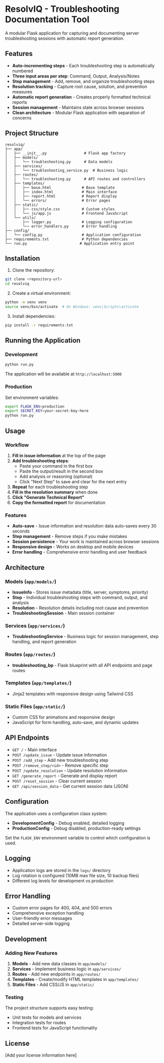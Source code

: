 # ResolvIQ - Troubleshooting Documentation Tool

A modular Flask application for capturing and documenting server troubleshooting sessions with automatic report generation.

## Features

- **Auto-incrementing steps** - Each troubleshooting step is automatically numbered
- **Three input areas per step**: Command, Output, Analysis/Notes
- **Step management** - Add, remove, and organize troubleshooting steps
- **Resolution tracking** - Capture root cause, solution, and prevention measures
- **Automatic report generation** - Creates properly formatted technical reports
- **Session management** - Maintains state across browser sessions
- **Clean architecture** - Modular Flask application with separation of concerns

## Project Structure

```
resolviq/
├── app/
│   ├── __init__.py                 # Flask app factory
│   ├── models/
│   │   └── troubleshooting.py      # Data models
│   ├── services/
│   │   └── troubleshooting_service.py  # Business logic
│   ├── routes/
│   │   └── troubleshooting.py      # API routes and controllers
│   ├── templates/
│   │   ├── base.html              # Base template
│   │   ├── index.html             # Main interface
│   │   ├── report.html            # Report display
│   │   └── errors/                # Error pages
│   ├── static/
│   │   ├── css/style.css          # Custom styles
│   │   └── js/app.js              # Frontend JavaScript
│   └── utils/
│       ├── logger.py              # Logging configuration
│       └── error_handlers.py      # Error handling
├── config/
│   └── config.py                  # Application configuration
├── requirements.txt               # Python dependencies
└── run.py                        # Application entry point
```

## Installation

1. Clone the repository:
```bash
git clone <repository-url>
cd resolviq
```

2. Create a virtual environment:
```bash
python -m venv venv
source venv/bin/activate  # On Windows: venv\Scripts\activate
```

3. Install dependencies:
```bash
pip install -r requirements.txt
```

## Running the Application

### Development
```bash
python run.py
```

The application will be available at `http://localhost:5000`

### Production
Set environment variables:
```bash
export FLASK_ENV=production
export SECRET_KEY=your-secret-key-here
python run.py
```

## Usage

### Workflow

1. **Fill in issue information** at the top of the page
2. **Add troubleshooting steps**:
   - Paste your command in the first box
   - Paste the output/result in the second box
   - Add analysis or reasoning (optional)
   - Click "Next Step" to save and clear for the next entry
3. **Repeat** for each troubleshooting step
4. **Fill in the resolution summary** when done
5. **Click "Generate Technical Report"**
6. **Copy the formatted report** for documentation

### Features

- **Auto-save** - Issue information and resolution data auto-saves every 30 seconds
- **Step management** - Remove steps if you make mistakes
- **Session persistence** - Your work is maintained across browser sessions
- **Responsive design** - Works on desktop and mobile devices
- **Error handling** - Comprehensive error handling and user feedback

## Architecture

### Models (`app/models/`)
- **IssueInfo** - Stores issue metadata (title, server, symptoms, priority)
- **Step** - Individual troubleshooting steps with command, output, and analysis
- **Resolution** - Resolution details including root cause and prevention
- **TroubleshootingSession** - Main session container

### Services (`app/services/`)
- **TroubleshootingService** - Business logic for session management, step handling, and report generation

### Routes (`app/routes/`)
- **troubleshooting_bp** - Flask blueprint with all API endpoints and page routes

### Templates (`app/templates/`)
- Jinja2 templates with responsive design using Tailwind CSS

### Static Files (`app/static/`)
- Custom CSS for animations and responsive design
- JavaScript for form handling, auto-save, and dynamic updates

## API Endpoints

- `GET /` - Main interface
- `POST /update_issue` - Update issue information
- `POST /add_step` - Add new troubleshooting step
- `POST /remove_step/<id>` - Remove specific step
- `POST /update_resolution` - Update resolution information
- `GET /generate_report` - Generate and display report
- `POST /reset_session` - Clear current session
- `GET /api/session_data` - Get current session data (JSON)

## Configuration

The application uses a configuration class system:

- **DevelopmentConfig** - Debug enabled, detailed logging
- **ProductionConfig** - Debug disabled, production-ready settings

Set the `FLASK_ENV` environment variable to control which configuration is used.

## Logging

- Application logs are stored in the `logs/` directory
- Log rotation is configured (10MB max file size, 10 backup files)
- Different log levels for development vs production

## Error Handling

- Custom error pages for 400, 404, and 500 errors
- Comprehensive exception handling
- User-friendly error messages
- Detailed server-side logging

## Development

### Adding New Features

1. **Models** - Add new data classes in `app/models/`
2. **Services** - Implement business logic in `app/services/`
3. **Routes** - Add new endpoints in `app/routes/`
4. **Templates** - Create/modify HTML templates in `app/templates/`
5. **Static Files** - Add CSS/JS in `app/static/`

### Testing

The project structure supports easy testing:
- Unit tests for models and services
- Integration tests for routes
- Frontend tests for JavaScript functionality

## License

[Add your license information here]